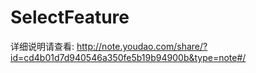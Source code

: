 # SelectFeature
详细说明请查看:
  http://note.youdao.com/share/?id=cd4b01d7d940546a350fe5b19b94900b&type=note#/
  
